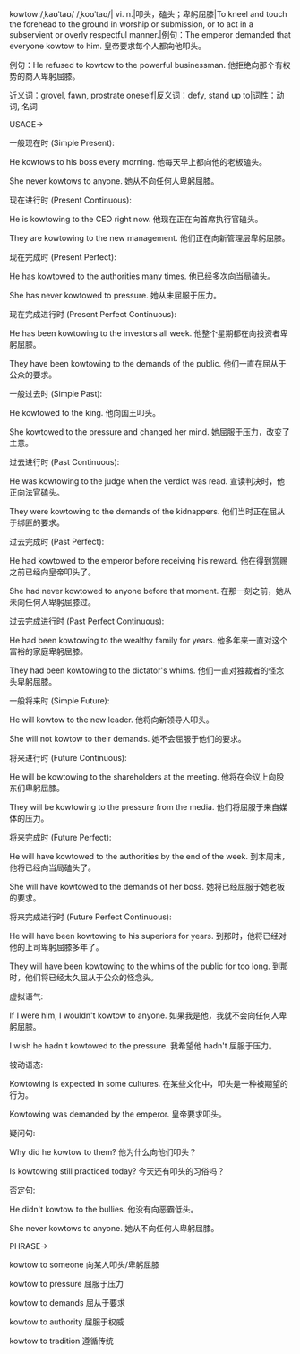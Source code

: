 kowtow:/ˌkaʊˈtaʊ/ /ˌkoʊˈtaʊ/| vi. n.|叩头，磕头；卑躬屈膝|To kneel and touch the forehead to the ground in worship or submission, or to act in a subservient or overly respectful manner.|例句：The emperor demanded that everyone kowtow to him. 皇帝要求每个人都向他叩头。

例句：He refused to kowtow to the powerful businessman. 他拒绝向那个有权势的商人卑躬屈膝。

近义词：grovel, fawn, prostrate oneself|反义词：defy, stand up to|词性：动词, 名词


USAGE->

一般现在时 (Simple Present):

He kowtows to his boss every morning. 他每天早上都向他的老板磕头。

She never kowtows to anyone. 她从不向任何人卑躬屈膝。


现在进行时 (Present Continuous):

He is kowtowing to the CEO right now. 他现在正在向首席执行官磕头。

They are kowtowing to the new management. 他们正在向新管理层卑躬屈膝。


现在完成时 (Present Perfect):

He has kowtowed to the authorities many times. 他已经多次向当局磕头。

She has never kowtowed to pressure. 她从未屈服于压力。


现在完成进行时 (Present Perfect Continuous):

He has been kowtowing to the investors all week. 他整个星期都在向投资者卑躬屈膝。

They have been kowtowing to the demands of the public. 他们一直在屈从于公众的要求。


一般过去时 (Simple Past):

He kowtowed to the king. 他向国王叩头。

She kowtowed to the pressure and changed her mind. 她屈服于压力，改变了主意。


过去进行时 (Past Continuous):

He was kowtowing to the judge when the verdict was read. 宣读判决时，他正向法官磕头。

They were kowtowing to the demands of the kidnappers. 他们当时正在屈从于绑匪的要求。


过去完成时 (Past Perfect):

He had kowtowed to the emperor before receiving his reward. 他在得到赏赐之前已经向皇帝叩头了。

She had never kowtowed to anyone before that moment. 在那一刻之前，她从未向任何人卑躬屈膝过。


过去完成进行时 (Past Perfect Continuous):

He had been kowtowing to the wealthy family for years. 他多年来一直对这个富裕的家庭卑躬屈膝。

They had been kowtowing to the dictator's whims. 他们一直对独裁者的怪念头卑躬屈膝。


一般将来时 (Simple Future):

He will kowtow to the new leader. 他将向新领导人叩头。

She will not kowtow to their demands. 她不会屈服于他们的要求。


将来进行时 (Future Continuous):

He will be kowtowing to the shareholders at the meeting. 他将在会议上向股东们卑躬屈膝。

They will be kowtowing to the pressure from the media. 他们将屈服于来自媒体的压力。


将来完成时 (Future Perfect):

He will have kowtowed to the authorities by the end of the week. 到本周末，他将已经向当局磕头了。

She will have kowtowed to the demands of her boss. 她将已经屈服于她老板的要求。


将来完成进行时 (Future Perfect Continuous):

He will have been kowtowing to his superiors for years. 到那时，他将已经对他的上司卑躬屈膝多年了。

They will have been kowtowing to the whims of the public for too long. 到那时，他们将已经太久屈从于公众的怪念头。


虚拟语气:

If I were him, I wouldn't kowtow to anyone. 如果我是他，我就不会向任何人卑躬屈膝。

I wish he hadn't kowtowed to the pressure. 我希望他 hadn't 屈服于压力。


被动语态:

Kowtowing is expected in some cultures. 在某些文化中，叩头是一种被期望的行为。

Kowtowing was demanded by the emperor. 皇帝要求叩头。


疑问句:

Why did he kowtow to them? 他为什么向他们叩头？

Is kowtowing still practiced today? 今天还有叩头的习俗吗？


否定句:

He didn't kowtow to the bullies. 他没有向恶霸低头。

She never kowtows to anyone. 她从不向任何人卑躬屈膝。

PHRASE->

kowtow to someone  向某人叩头/卑躬屈膝

kowtow to pressure  屈服于压力

kowtow to demands  屈从于要求

kowtow to authority  屈服于权威

kowtow to tradition  遵循传统
